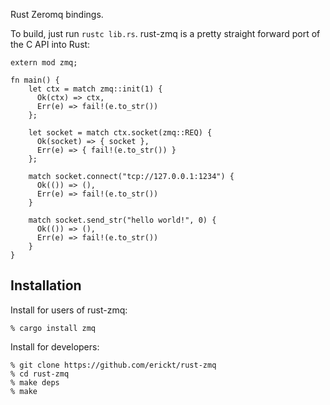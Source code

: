 Rust Zeromq bindings.

To build, just run `rustc lib.rs`. rust-zmq is a pretty straight forward
port of the C API into Rust:

    extern mod zmq;
    
    fn main() {
        let ctx = match zmq::init(1) {
          Ok(ctx) => ctx,
          Err(e) => fail!(e.to_str())
        };
    
        let socket = match ctx.socket(zmq::REQ) {
          Ok(socket) => { socket },
          Err(e) => { fail!(e.to_str()) }
        };
    
        match socket.connect("tcp://127.0.0.1:1234") {
          Ok(()) => (),
          Err(e) => fail!(e.to_str())
        }
    
        match socket.send_str("hello world!", 0) {
          Ok(()) => (),
          Err(e) => fail!(e.to_str())
        }
    }


Installation
------------

Install for users of rust-zmq:

    % cargo install zmq

Install for developers:

    % git clone https://github.com/erickt/rust-zmq
    % cd rust-zmq
    % make deps
    % make
